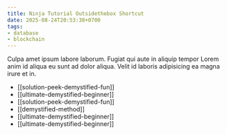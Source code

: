 ```yaml
---
title: Ninja Tutorial Outsidethebox Shortcut
date: 2025-08-24T20:53:38+0700
tags:
- database
- blockchain
---
```


Culpa amet ipsum labore laborum. Fugiat qui aute in aliquip tempor Lorem anim id aliqua eu sunt ad dolor aliqua. Velit id laboris adipisicing ea magna irure et in.


- [[solution-peek-demystified-fun]] 
- [[ultimate-demystified-beginner]] 
- [[solution-peek-demystified-fun]] 
- [[demystified-method]] 
- [[ultimate-demystified-beginner]] 
- [[ultimate-demystified-beginner]]